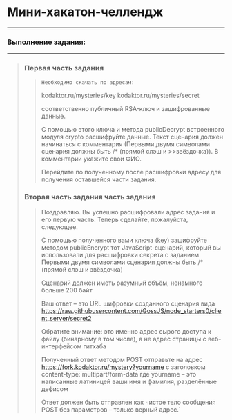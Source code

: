 # Мини-хакатон-челлендж
-----------------------
### Выполнение задания:
-----------------------
>### Первая часть задания
>>`Необходимо скачать по адресам:`
>>
>>kodaktor.ru/mysteries/key
>>kodaktor.ru/mysteries/secret
>>
>>соответственно публичный RSA-ключ и зашифрованные данные.
>>
>>С помощью этого ключа и метода publicDecrypt встроенного модуля crypto
>>расшифруйте данные. Текст сценария должен начинаться с комментария (Первыми двумя символами сценария должны быть /* (прямой слэш и >>звёздочка)). В комментарии укажите свои ФИО.
>>
>>Перейдите по полученному после расшифровки адресу для получения оставшейся части задания.
>>
>### Вторая часть задания часть задания
>>Поздравляю. Вы успешно расшифровали адрес задания и его первую часть.
>>Теперь сделайте, пожалуйста, следующее.
>>
>>С помощью полученного вами ключа (key) зашифруйте методом publicEncrypt тот JavaScript-сценарий, который вы использовали для расшифровки секрета с заданием. 
>>Первыми двумя символами сценария должны быть /* (прямой слэш и звёздочка)
>>
>>Сценарий должен иметь разумный объём, ненамного больше 200 байт
>>
>>Ваш ответ – это URL шифровки созданного сценария вида
>>https://raw.githubusercontent.com/GossJS/node_starters0/client_server/secret2
>>
>>Обратите внимание: это именно адрес сырого доступа к файлу (бинарному в том числе), а не адрес страницы с веб-интерфейсом гитхаба
>>
>>Полученный ответ методом POST отправьте на адрес https://fork.kodaktor.ru/mystery?yourname
>>с заголовком content-type: multipart/form-data
>>где yourname – это написанные латиницей ваши имя и фамилия, разделённые дефисом
>>
>>Ответ должен быть отправлен как чистое тело сообщения POST без параметров – только верный адрес.`
